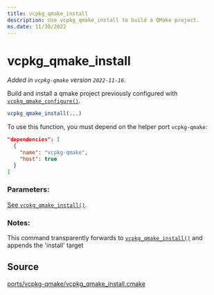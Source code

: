 ```yaml
---
title: vcpkg_qmake_install
description: Use vcpkg_qmake_install to build a QMake project.
ms.date: 11/30/2022
---
```


# vcpkg_qmake_install

_Added in `vcpkg-qmake` version `2022-11-16`_.

Build and install a qmake project previously configured with [`vcpkg_qmake_configure()`](vcpkg_qmake_configure.md).

```cmake
vcpkg_qmake_install(...)
```

To use this function, you must depend on the helper port `vcpkg-qmake`:

```json
"dependencies": [
  {
    "name": "vcpkg-qmake",
    "host": true
  }
]
```

### Parameters:
[See `vcpkg_qmake_install()`](vcpkg_qmake_install.md).

### Notes:
This command transparently forwards to [`vcpkg_qmake_install()`](vcpkg_qmake_install.md) and appends the 'install' target

## Source
[ports/vcpkg-qmake/vcpkg\_qmake\_install.cmake](https://github.com/Microsoft/vcpkg/blob/master/ports/vcpkg-qmake/vcpkg_qmake_install.cmake)
